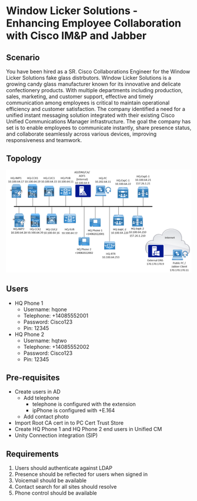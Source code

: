 # Window Licker Solutions - Enhancing Employee Collaboration with Cisco IM&P and Jabber

## Scenario

You have been hired as a SR. Cisco Collaborations Engineer for the Window Licker Solutions fake glass distrbutors. Window Licker Solutions is a growing candy glass manufacturer known for its innovative and delicate confectionery products. 
With multiple departments including production, sales, marketing, and customer support, effective and timely communication among employees is critical to maintain operational efficiency and customer satisfaction. The company identified a need for a unified instant messaging solution integrated with their existing Cisco Unified Communications Manager infrastructure. 
The goal the company has set is to enable employees to communicate instantly, share presence status, and collaborate seamlessly across various devices, improving responsiveness and teamwork.

## Topology

![Topology](../attachments/imp_lab1/IMP_Lab_Topology.png)

## Users

- HQ Phone 1
  - Username: hqone
  - Telephone: +14085552001
  - Password: Cisco123
  - Pin: 12345
- HQ Phone 2
  - Username: hqtwo
  - Telephone: +14085552002
  - Password: Cisco123
  - Pin: 12345

## Pre-requisites

- Create users in AD
  - Add telephone 
    - telephone is configured with the extension
    - ipPhone is configured with +E.164
  - Add contact photo
- Import Root CA cert in to PC Cert Trust Store
- Create HQ Phone 1 and HQ Phone 2 end users in Unified CM
- Unity Connection integration (SIP)

## Requirements

1. Users should authenticate against LDAP
2. Presence should be reflected for users when signed in
3. Voicemail should be available
4. Contact search for all sites should resolve
5. Phone control should be available

